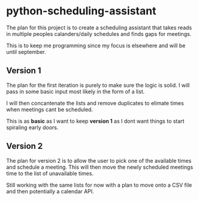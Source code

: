 # python-scheduling-assistant

The plan for this project is to create a scheduling assistant that takes reads in multiple peoples calanders/daily schedules and finds gaps for meetings.

This is to keep me programming since my focus is elsewhere and will be until september.

## Version 1

The plan for the first iteration is purely to make sure the logic is solid. I will pass in some basic input most likely in the form of a list.

I will then concantenate the lists and remove duplicates to elimate times when meetings cant be scheduled.

This is as **basic** as I want to keep **version 1** as I dont want things to start spiraling early doors.

## Version 2

The plan for version 2 is to allow the user to pick one of the available times and schedule a meeting. This will then move the newly scheduled meetings time to the list of unavailable times.

Still working with the same lists for now with a plan to move onto a CSV file and then potentially a calendar API.
